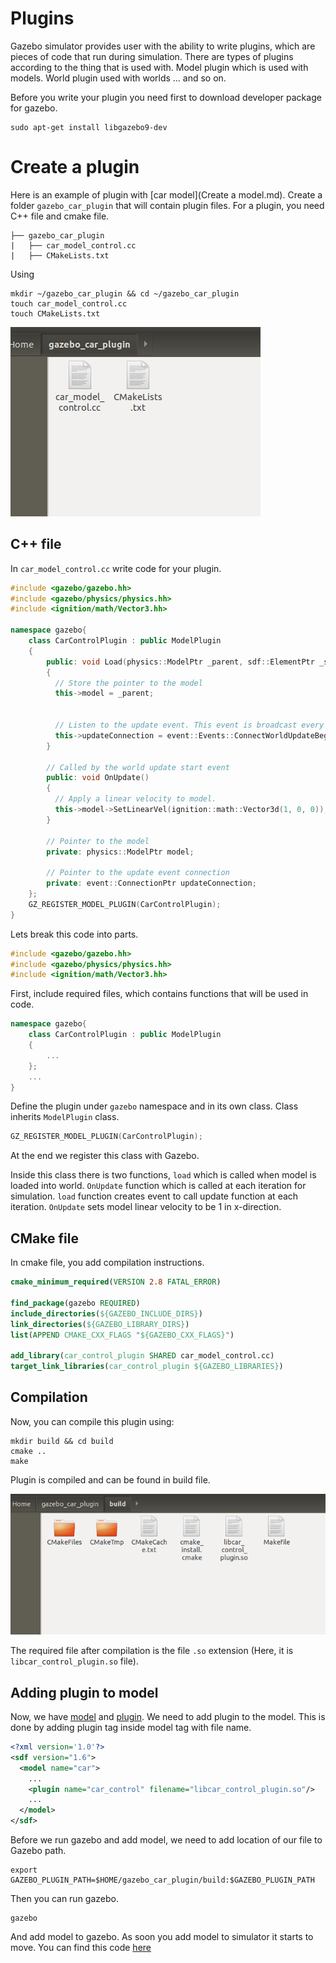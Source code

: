 # Plugins

Gazebo simulator provides user with the ability to write plugins, which are pieces of code that run during simulation. There are types of plugins according to the thing that is used with. Model plugin which is used with models. World plugin used with worlds ... and so on. 

Before you write your plugin you need first to download developer package for gazebo.

    sudo apt-get install libgazebo9-dev

# Create a plugin

Here is an example of plugin with [car model](Create a model.md). Create a folder `gazebo_car_plugin` that will contain plugin files. For a plugin, you need C++ file and cmake file.

    ├── gazebo_car_plugin
    |   ├── car_model_control.cc
    |   ├── CMakeLists.txt

Using

    mkdir ~/gazebo_car_plugin && cd ~/gazebo_car_plugin
    touch car_model_control.cc
    touch CMakeLists.txt

![Plugin files](../Images/Gazebo/Create%20a%20plugin/create_plugin_files.png)

## C++ file

In `car_model_control.cc` write code for your plugin.

```c++
#include <gazebo/gazebo.hh>
#include <gazebo/physics/physics.hh>
#include <ignition/math/Vector3.hh>

namespace gazebo{
    class CarControlPlugin : public ModelPlugin
    {
        public: void Load(physics::ModelPtr _parent, sdf::ElementPtr _sdf)
        {
          // Store the pointer to the model
          this->model = _parent;
          
          
          // Listen to the update event. This event is broadcast every simulation iteration.
          this->updateConnection = event::Events::ConnectWorldUpdateBegin(std::bind(&CarControlPlugin::OnUpdate, this));
        }

        // Called by the world update start event
        public: void OnUpdate()
        {
          // Apply a linear velocity to model.
          this->model->SetLinearVel(ignition::math::Vector3d(1, 0, 0));
        }
        
        // Pointer to the model
        private: physics::ModelPtr model;
        
        // Pointer to the update event connection
        private: event::ConnectionPtr updateConnection;
    };
    GZ_REGISTER_MODEL_PLUGIN(CarControlPlugin);
}
```

Lets break this code into parts.

```c++
#include <gazebo/gazebo.hh>
#include <gazebo/physics/physics.hh>
#include <ignition/math/Vector3.hh>
```

First, include required files, which contains functions that will be used in code.

```c++
namespace gazebo{
    class CarControlPlugin : public ModelPlugin
    {
        ...
    };
    ...
}
```

Define the plugin under `gazebo` namespace and in its own class. Class inherits `ModelPlugin` class.

```c++
GZ_REGISTER_MODEL_PLUGIN(CarControlPlugin);
```

At the end we register this class with Gazebo.

Inside this class there is two functions, `load` which is called when model is loaded into world. `OnUpdate` function which is called at each iteration for simulation. `load` function creates event to call update function at each iteration. `OnUpdate` sets model linear velocity to be 1 in x-direction.

## CMake file
In cmake file, you add compilation instructions.

```cmake
cmake_minimum_required(VERSION 2.8 FATAL_ERROR)

find_package(gazebo REQUIRED)
include_directories(${GAZEBO_INCLUDE_DIRS})
link_directories(${GAZEBO_LIBRARY_DIRS})
list(APPEND CMAKE_CXX_FLAGS "${GAZEBO_CXX_FLAGS}")

add_library(car_control_plugin SHARED car_model_control.cc)
target_link_libraries(car_control_plugin ${GAZEBO_LIBRARIES})
```

## Compilation

Now, you can compile this plugin using:

    mkdir build && cd build
    cmake ..
    make

Plugin is compiled and can be found in build file.

![Plugin file](../Images/Gazebo/Create%20a%20plugin/plugin_after_compilation.png)

The required file after compilation is the file `.so` extension (Here, it is `libcar_control_plugin.so` file).

## Adding plugin to model

Now, we have [model](../src/models/car) and [plugin](../src/plugins/gazebo_car_plugin). We need to add plugin to the model. This is done by adding plugin tag inside model tag with file name.

```xml
<?xml version='1.0'?>
<sdf version="1.6">
  <model name="car">
    ...
    <plugin name="car_control" filename="libcar_control_plugin.so"/>
    ...
  </model>
</sdf>
```

Before we run gazebo and add model, we need to add location of our file to Gazebo path.

    export GAZEBO_PLUGIN_PATH=$HOME/gazebo_car_plugin/build:$GAZEBO_PLUGIN_PATH

Then you can run gazebo.

    gazebo

And add model to gazebo. As soon you add model to simulator it starts to move. You can find this code [here](../src/plugins/gazebo_car_plugin)
